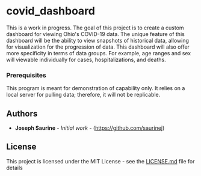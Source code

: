 # covid_dashboard

This is a work in progress. The goal of this project is to create a custom dashboard for viewing Ohio's COVID-19 data. The unique feature of this dashboard 
will be the ability to view snapshots of historical data, allowing for visualization for the progression of data. This dashboard will also offer more 
specificity in terms of data groups. For example, age ranges and sex will viewable individually for cases, hospitalizations, and deaths. 

### Prerequisites

This program is meant for demonstration of capability only. It relies on a local server for pulling data; therefore, it will not be replicable.

## Authors

* **Joseph Saurine** - *Initial work* - (https://github.com/saurinej)

## License

This project is licensed under the MIT License - see the [LICENSE.md](LICENSE.md) file for details
